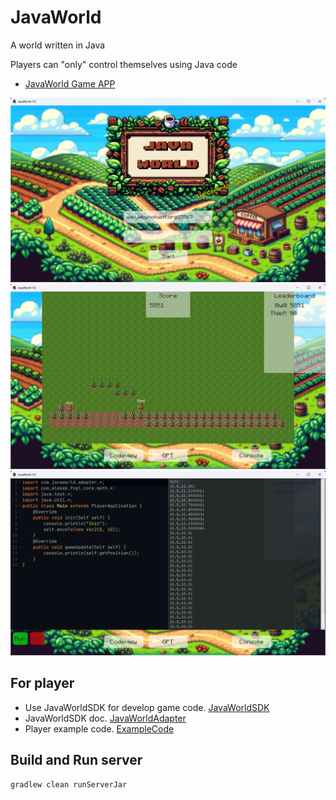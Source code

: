 # JavaWorld

A world written in Java

Players can "only" control themselves using Java code

- [JavaWorld Game APP](https://github.com/Andrewtangtang/JavaWorldFrontend/releases/latest)


![Main Title Screen](https://raw.githubusercontent.com/Andrewtangtang/JavaWorldFrontend/main/others/game_title_screen.png)
![Game Play](https://raw.githubusercontent.com/Andrewtangtang/JavaWorldFrontend/main/others/game_play.png)
![Game UI](https://raw.githubusercontent.com/Andrewtangtang/JavaWorldFrontend/main/others/game_play_ui.png)

## For player

- Use JavaWorldSDK for develop game code. [JavaWorldSDK](https://github.com/Andrewtangtang/JavaWorldFrontend/releases/latest)
- JavaWorldSDK doc. [JavaWorldAdapter](JavaWorldAdapter/src/main/java/com/javaworld/adapter)
- Player example code. [ExampleCode](PlayerExample/src/main/java/com/player)

## Build and Run server

```shell
gradlew clean runServerJar
```